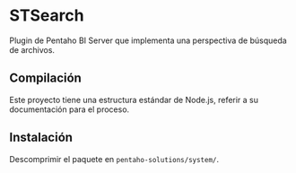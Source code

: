 # STSearch

Plugin de Pentaho BI Server que implementa una perspectiva de búsqueda de archivos.

## Compilación

Este proyecto tiene una estructura estándar de Node.js, referir a su documentación para el proceso.

## Instalación

Descomprimir el paquete en `pentaho-solutions/system/`.

